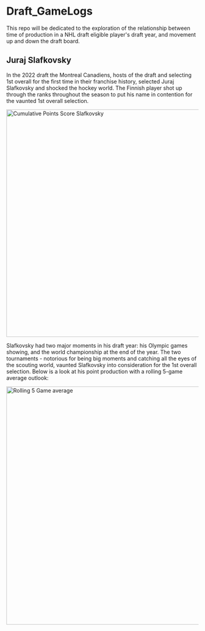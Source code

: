 # Draft_GameLogs

This repo will be dedicated to the exploration of the relationship between time of production in a NHL draft eligible player's draft year, and movement up and down the draft board.

## Juraj Slafkovsky

In the 2022 draft the Montreal Canadiens, hosts of the draft and selecting 1st overall for the first time in their franchise history, selected Juraj Slafkovsky and shocked the hockey world. The Finnish player shot up through the ranks throughout the season to put his name in contention for the vaunted 1st overall selection.

<img width="597" alt="Cumulative Points Score Slafkovsky" src="https://user-images.githubusercontent.com/110205528/208145077-f3a73b3f-3217-4b87-8a19-ad64a78e2b30.png">

Slafkovsky had two major moments in his draft year: his Olympic games showing, and the world championship at the end of the year.  The two tournaments - notorious for being big moments and catching all the eyes of the scouting world, vaunted Slafkovsky into consideration for the 1st overall selection.  Below is a look at his point production with a rolling 5-game average outlook:

<img width="625" alt="Rolling 5 Game average" src="https://user-images.githubusercontent.com/110205528/208145488-552ae96d-cdbc-430d-97ce-eb07d0d97d0d.png">
